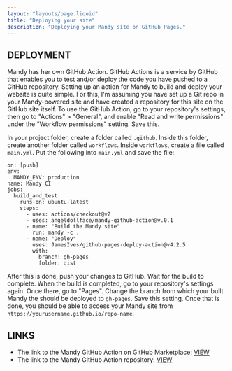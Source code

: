 ```yaml
---
layout: "layouts/page.liquid"
title: "Deploying your site"
description: "Deploying your Mandy site on GitHub Pages."
---
```


## DEPLOYMENT

Mandy has her own GitHub Action. GitHub Actions is a service by GitHub that enables you to test and/or deploy the code you have pushed to a GitHub repository.
Setting up an action for Mandy to build and deploy your website is quite simple. For this, I'm assuming you have set up a Git repo in your Mandy-powered site and have created a repository for this site on the GitHub site itself. To use the GitHub Action, go to your repository's settings, then go to "Actions" > "General", and enable "Read and write permissions" under the "Workflow permissions" setting. Save this.

In your project folder, create a folder called `.github`. Inside this folder, create another folder called `workflows`. Inside `workflows`, create a file called `main.yml`. Put the following into `main.yml` and save the file:

```YML
on: [push]
env:
  MANDY_ENV: production
name: Mandy CI
jobs:
  build_and_test:
    runs-on: ubuntu-latest
    steps:
      - uses: actions/checkout@v2
      - uses: angeldollface/mandy-github-action@v.0.1
      - name: "Build the Mandy site"
        run: mandy -c .
      - name: "Deploy"
        uses: JamesIves/github-pages-deploy-action@v4.2.5
        with:
          branch: gh-pages
          folder: dist
```

After this is done, push your changes to GitHub. Wait for the build to complete. When the build is completed, go to your repository's settings again. Once there, go to "Pages". Change the branch from which your built Mandy the should be deployed to `gh-pages`. Save this setting. Once that is done, you should be able to access your Mandy site from `https://yourusername.github.io/repo-name`.

## LINKS

- The link to the Mandy GitHub Action on GitHub Marketplace: [VIEW](https://github.com/marketplace/actions/mandy-site-build)
- The link to the Mandy GitHub Action repository: [VIEW](https://github.com/angeldollface/mandy-github-action)